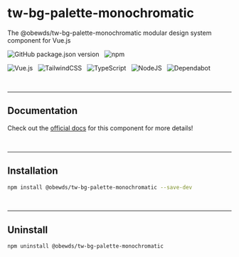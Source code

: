 # tw-bg-palette-monochromatic

The @obewds/tw-bg-palette-monochromatic modular design system component for Vue.js

![GitHub package.json version](https://img.shields.io/github/package-json/v/obewds/tw-bg-palette-monochromatic?label=Github&logo=github&style=for-the-badge) &nbsp; ![npm](https://img.shields.io/npm/v/@obewds/tw-bg-palette-monochromatic?color=%23cc3534&logo=npm&style=for-the-badge)

![Vue.js](https://img.shields.io/badge/vuejs-%2335495e.svg?style=for-the-badge&logo=vuedotjs&logoColor=%234FC08D) &nbsp; ![TailwindCSS](https://img.shields.io/badge/tailwindcss-%2338B2AC.svg?style=for-the-badge&logo=tailwind-css&logoColor=white) &nbsp; ![TypeScript](https://img.shields.io/badge/typescript-%23007ACC.svg?style=for-the-badge&logo=typescript&logoColor=white) &nbsp; ![NodeJS](https://img.shields.io/badge/node.js-6DA55F?style=for-the-badge&logo=node.js&logoColor=white) &nbsp; ![Dependabot](https://img.shields.io/badge/dependabot-025E8C?style=for-the-badge&logo=dependabot&logoColor=white)

<br>

---
## Documentation

Check out the [official docs](https://obewds.github.io/tw-bg-palette-monochromatic/) for this component for more details!

<br>


---
## Installation

```bash
npm install @obewds/tw-bg-palette-monochromatic --save-dev
```

<br>


---
## Uninstall

```bash
npm uninstall @obewds/tw-bg-palette-monochromatic
```
